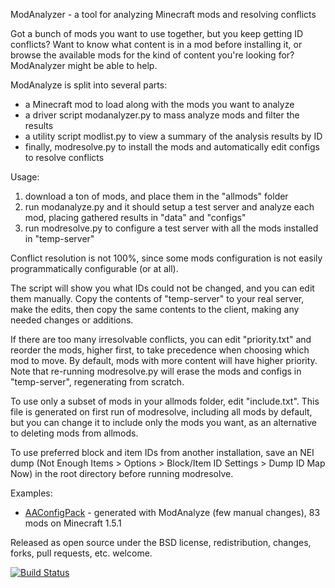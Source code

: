 ModAnalyzer - a tool for analyzing Minecraft mods and resolving conflicts

Got a bunch of mods you want to use together, but you keep getting ID conflicts? 
Want to know what content is in a mod before installing it, or browse the available
mods for the kind of content you're looking for? ModAnalyzer might be able to help.

ModAnalyze is split into several parts:

* a Minecraft mod to load along with the mods you want to analyze
* a driver script modanalyzer.py to mass analyze mods and filter the results
* a utility script modlist.py to view a summary of the analysis results by ID
* finally, modresolve.py to install the mods and automatically edit configs to resolve conflicts

Usage:

1. download a ton of mods, and place them in the "allmods" folder
2. run modanalyze.py and it should setup a test server and analyze each mod, placing gathered results in "data" and "configs"
3. run modresolve.py to configure a test server with all the mods installed in "temp-server"

Conflict resolution is not 100%, since some mods configuration is not easily programmatically configurable (or at all).

The script will show you what IDs could not be changed, and you can edit them manually. Copy the contents of "temp-server"
to your real server, make the edits, then copy the same contents to the client, making any needed changes or additions.

If there are too many irresolvable conflicts, you can edit "priority.txt" and reorder the mods, higher first,
to take precedence when choosing which mod to move. By default, mods with more content will have higher priority.
Note that re-running modresolve.py will erase the mods and configs in "temp-server", regenerating from scratch.

To use only a subset of mods in your allmods folder, edit "include.txt". This file is generated on first run of modresolve,
including all mods by default, but you can change it to include only the mods you want, as an alternative to
deleting mods from allmods.

To use preferred block and item IDs from another installation, save an NEI dump (Not Enough Items > Options > 
Block/Item ID Settings > Dump ID Map Now) in the root directory before running modresolve.

Examples:

* [AAConfigPack](https://github.com/agaricusb/AAConfigPack) - generated with ModAnalyze (few manual changes), 83 mods on Minecraft 1.5.1

Released as open source under the BSD license, redistribution, changes, forks, pull requests, etc. welcome.

[![Build Status](https://buildhive.cloudbees.com/job/agaricusb/job/ModAnalyzer/badge/icon)](https://buildhive.cloudbees.com/job/agaricusb/job/ModAnalyzer/)
